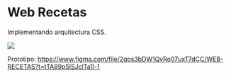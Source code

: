 # Web Recetas

Implementando arquitectura CSS.

<img src="https://user-images.githubusercontent.com/87624300/207473270-b28cc9f0-d3e6-4cca-ac02-d7ffd554465b.png">

Prototipo: https://www.figma.com/file/2qos3bDW1QvRo07uxT7dCC/WEB-RECETAS?t=tTA89p5ISJclTa1l-1
